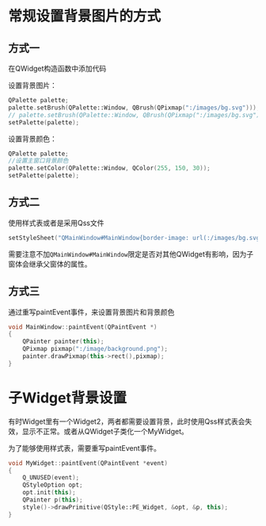 # 常规设置背景图片的方式
## 方式一

在QWidget构造函数中添加代码

设置背景图片：

```c++
QPalette palette;
palette.setBrush(QPalette::Window, QBrush(QPixmap(":/images/bg.svg")));
// palette.setBrush(QPalette::Window, QBrush(QPixmap(":/images/bg.svg").scaled(this->size())));
setPalette(palette);
```

设置背景颜色：

```c++
QPalette palette;
//设置主窗口背景颜色
palette.setColor(QPalette::Window, QColor(255, 150, 30));
setPalette(palette);
```

## 方式二

使用样式表或者是采用Qss文件

```c++
setStyleSheet("QMainWindow#MainWindow{border-image: url(:/images/bg.svg);}");
```

需要注意不加`QMainWindow#MainWindow`限定是否对其他QWidget有影响，因为子窗体会继承父窗体的属性。

## 方式三

通过重写paintEvent事件，来设置背景图片和背景颜色

```c++
void MainWindow::paintEvent(QPaintEvent *)
{
    QPainter painter(this);
    QPixmap pixmap(":/image/background.png");
    painter.drawPixmap(this->rect(),pixmap);
}
```

# 子Widget背景设置

有时Widget里有一个Widget2，两者都需要设置背景，此时使用Qss样式表会失效，显示不正常。或者从QWidget子类化一个MyWidget。

为了能够使用样式表，需要重写paintEvent事件。

```c++
void MyWidget::paintEvent(QPaintEvent *event)
{
    Q_UNUSED(event);
    QStyleOption opt;
    opt.init(this);
    QPainter p(this);
    style()->drawPrimitive(QStyle::PE_Widget, &opt, &p, this);
}
```

